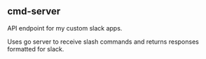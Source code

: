 ## cmd-server

API endpoint for my custom slack apps.

Uses go server to receive slash commands and returns responses formatted for slack.

